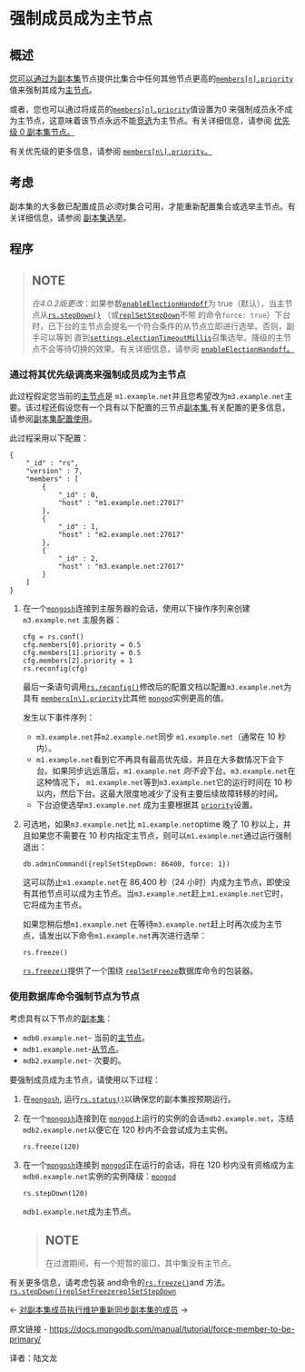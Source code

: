 # 强制成员成为主节点

## 概述

[您可以通过为副本集](https://www.mongodb.com/docs/manual/reference/glossary/#std-term-replica-set)节点提供比集合中任何其他节点更高的[`members[n].priority`](https://www.mongodb.com/docs/manual/reference/replica-configuration/#mongodb-rsconf-rsconf.members-n-.priority)值来强制其成为[主节点](https://www.mongodb.com/docs/manual/reference/glossary/#std-term-primary)。

或者，您也可以通过将成员的[`members[n].priority`](https://www.mongodb.com/docs/manual/reference/replica-configuration/#mongodb-rsconf-rsconf.members-n-.priority)值设置为0 来强制成员永不成为主节点，这意味着该节点永远不能[竞选](https://www.mongodb.com/docs/manual/core/replica-set-elections/#std-label-replica-set-elections)为主节点。有关详细信息，请参阅 [优先级 0 副本集节点。](https://www.mongodb.com/docs/manual/core/replica-set-priority-0-member/#std-label-replica-set-secondary-only-members)

有关优先级的更多信息，请参阅 [`members[n\].priority`。](https://www.mongodb.com/docs/manual/reference/replica-configuration/#mongodb-rsconf-rsconf.members-n-.priority)

## 考虑

副本集的大多数已配置成员*必须*对集合可用，才能重新配置集合或选举主节点。有关详细信息，请参阅 [副本集选举](https://www.mongodb.com/docs/manual/core/replica-set-elections/)。

## 程序



>## NOTE
>
>*在4.0.2版更改*：如果参数[`enableElectionHandoff`](https://www.mongodb.com/docs/manual/reference/parameters/#mongodb-parameter-param.enableElectionHandoff)为 true（默认），当主节点从[`rs.stepDown()`](https://www.mongodb.com/docs/manual/reference/method/rs.stepDown/#mongodb-method-rs.stepDown) （或[`replSetStepDown`](https://www.mongodb.com/docs/manual/reference/command/replSetStepDown/#mongodb-dbcommand-dbcmd.replSetStepDown)不带 的命令`force: true`）下台时，已下台的主节点会提名一个符合条件的从节点立即进行选举。否则，副手可以等到 直到[`settings.electionTimeoutMillis`](https://www.mongodb.com/docs/manual/reference/replica-configuration/#mongodb-rsconf-rsconf.settings.electionTimeoutMillis)召集选举。降级的主节点不会等待切换的效果。有关详细信息，请参阅 [`enableElectionHandoff`。](https://www.mongodb.com/docs/manual/reference/parameters/#mongodb-parameter-param.enableElectionHandoff)

### 通过将其优先级调高来强制成员成为主节点

此过程假定您当前的[主节点](https://www.mongodb.com/docs/manual/reference/glossary/#std-term-primary)是 `m1.example.net`并且您希望改为`m3.example.net`主要。该过程还假设您有一个具有以下配置的三节点[副本集](https://www.mongodb.com/docs/manual/reference/glossary/#std-term-replica-set),有关配置的更多信息，请参阅[副本集配置使用](https://www.mongodb.com/docs/manual/reference/method/rs.reconfig/#std-label-replica-set-reconfiguration-usage)。

此过程采用以下配置：

```
{
    "_id" : "rs",
    "version" : 7,
    "members" : [
        {
            "_id" : 0,
            "host" : "m1.example.net:27017"
        },
        {
            "_id" : 1,
            "host" : "m2.example.net:27017"
        },
        {
            "_id" : 2,
            "host" : "m3.example.net:27017"
        }
    ]
}
```



1. 在一个[`mongosh`](https://www.mongodb.com/docs/mongodb-shell/#mongodb-binary-bin.mongosh)连接到主服务器的会话，使用以下操作序列来创建`m3.example.net` 主服务器：

   ```
   cfg = rs.conf()
   cfg.members[0].priority = 0.5
   cfg.members[1].priority = 0.5
   cfg.members[2].priority = 1
   rs.reconfig(cfg)
   ```

   

   最后一条语句调用[`rs.reconfig()`](https://www.mongodb.com/docs/manual/reference/method/rs.reconfig/#mongodb-method-rs.reconfig)修改后的配置文档以配置`m3.example.net`为具有 [`members[n\].priority`](https://www.mongodb.com/docs/manual/reference/replica-configuration/#mongodb-rsconf-rsconf.members-n-.priority)比其他 [`mongod`](https://www.mongodb.com/docs/manual/reference/program/mongod/#mongodb-binary-bin.mongod)实例更高的值。

   发生以下事件序列：

   - `m3.example.net`并`m2.example.net`同步 `m1.example.net`（通常在 10 秒内）。
   - `m1.example.net`看到它不再具有最高优先级，并且在大多数情况下会下台。如果同步远远落后，`m1.example.net` *则不会*下台。`m3.example.net`在这种情况下， `m1.example.net`等到`m3.example.net`它的运行时间在 10 秒以内，然后下台。这最大限度地减少了没有主要后续故障转移的时间。
   - 下台迫使选举`m3.example.net` 成为主要根据其 [`priority`](https://www.mongodb.com/docs/manual/reference/replica-configuration/#mongodb-rsconf-rsconf.members-n-.priority)设置。

2. 可选地，如果`m3.example.net`比 `m1.example.net`optime 晚了 10 秒以上，并且如果您不需要在 10 秒内指定主节点，则可以`m1.example.net`通过运行强制退出：

   ```
   db.adminCommand({replSetStepDown: 86400, force: 1})
   ```

   

   这可以防止`m1.example.net`在 86,400 秒（24 小时）内成为主节点，即使没有其他节点可以成为主节点。当`m3.example.net`赶上`m1.example.net`它时，它将成为主节点。

   如果您稍后想`m1.example.net` 在等待`m3.example.net`赶上时再次成为主节点，请发出以下命令`m1.example.net`再次进行选举：

   ```
   rs.freeze()
   ```

   

   [`rs.freeze()`](https://www.mongodb.com/docs/manual/reference/method/rs.freeze/#mongodb-method-rs.freeze)提供了一个围绕 [`replSetFreeze`](https://www.mongodb.com/docs/manual/reference/command/replSetFreeze/#mongodb-dbcommand-dbcmd.replSetFreeze)数据库命令的包装器。



### 使用数据库命令强制节点为节点

考虑具有以下节点的[副本集](https://www.mongodb.com/docs/manual/reference/glossary/#std-term-replica-set)：

- `mdb0.example.net`- 当前的[主节点](https://www.mongodb.com/docs/manual/reference/glossary/#std-term-primary)。
- `mdb1.example.net`-[从节点](https://www.mongodb.com/docs/manual/reference/glossary/#std-term-secondary)。
- `mdb2.example.net`- 次要的。

要强制成员成为主节点，请使用以下过程：

1. 在[`mongosh`](https://www.mongodb.com/docs/mongodb-shell/#mongodb-binary-bin.mongosh), 运行[`rs.status()`](https://www.mongodb.com/docs/manual/reference/method/rs.status/#mongodb-method-rs.status)以确保您的副本集按预期运行。

2. 在一个[`mongosh`](https://www.mongodb.com/docs/mongodb-shell/#mongodb-binary-bin.mongosh)连接到在 [`mongod`](https://www.mongodb.com/docs/manual/reference/program/mongod/#mongodb-binary-bin.mongod)上运行的实例的会话`mdb2.example.net`，冻结`mdb2.example.net`以便它在 120 秒内不会尝试成为主实例。

   ```
   rs.freeze(120)
   ```

   

3. 在一个[`mongosh`](https://www.mongodb.com/docs/mongodb-shell/#mongodb-binary-bin.mongosh)连接到 [`mongod`](https://www.mongodb.com/docs/manual/reference/program/mongod/#mongodb-binary-bin.mongod)正在运行的会话，将在 120 秒内没有资格成为主`mdb0.example.net`实例的实例降级：[`mongod`](https://www.mongodb.com/docs/manual/reference/program/mongod/#mongodb-binary-bin.mongod)

   ```
   rs.stepDown(120)
   ```

   

   `mdb1.example.net`成为主节点。

   >## NOTE
   >
   >在过渡期间，有一个短暂的窗口，其中集没有主节点。

   

有关更多信息，请考虑包装 and命令的[`rs.freeze()`](https://www.mongodb.com/docs/manual/reference/method/rs.freeze/#mongodb-method-rs.freeze)and 方法。[`rs.stepDown()`](https://www.mongodb.com/docs/manual/reference/method/rs.stepDown/#mongodb-method-rs.stepDown)[`replSetFreeze`](https://www.mongodb.com/docs/manual/reference/command/replSetFreeze/#mongodb-dbcommand-dbcmd.replSetFreeze)[`replSetStepDown`](https://www.mongodb.com/docs/manual/reference/command/replSetStepDown/#mongodb-dbcommand-dbcmd.replSetStepDown)

←  [对副本集成员执行维护](https://www.mongodb.com/docs/manual/tutorial/perform-maintence-on-replica-set-members/)[重新同步副本集的成员](https://www.mongodb.com/docs/manual/tutorial/resync-replica-set-member/) →

原文链接 - https://docs.mongodb.com/manual/tutorial/force-member-to-be-primary/ 

译者：陆文龙

